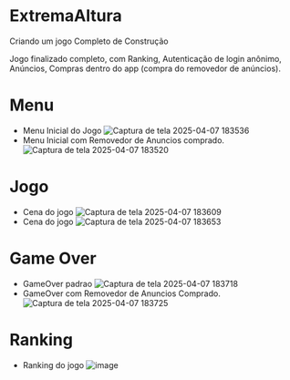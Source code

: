 # ExtremaAltura
 Criando um jogo Completo de Construção

Jogo finalizado completo, com Ranking, Autenticação de login anônimo, Anúncios, Compras dentro do app (compra do removedor de anúncios).

# Menu
- Menu Inicial do Jogo
  ![Captura de tela 2025-04-07 183536](https://github.com/user-attachments/assets/68b522a6-53a4-416c-b890-b5184dad8a71)
- Menu Inicial com Removedor de Anuncios comprado.
  ![Captura de tela 2025-04-07 183520](https://github.com/user-attachments/assets/429975b9-f7cd-439d-94dd-ef7880a8d84e)

# Jogo
- Cena do jogo
  ![Captura de tela 2025-04-07 183609](https://github.com/user-attachments/assets/16c5dc5b-7c38-40ac-8b62-c2f49cdcab8a)
- Cena do jogo
  ![Captura de tela 2025-04-07 183653](https://github.com/user-attachments/assets/c4459fdc-97ad-4d74-a345-03f87215e1e3)

# Game Over
- GameOver padrao
  ![Captura de tela 2025-04-07 183718](https://github.com/user-attachments/assets/3f011fb3-3044-41f0-91c7-6fb114a0ca43)
- GameOver com Removedor de Anuncios Comprado.
  ![Captura de tela 2025-04-07 183725](https://github.com/user-attachments/assets/277ea4e9-4112-4481-bcac-78675de02653)

# Ranking
- Ranking do jogo
  ![image](https://github.com/user-attachments/assets/0bffe53e-b3c1-48b3-b8f2-f84dedb01922)
